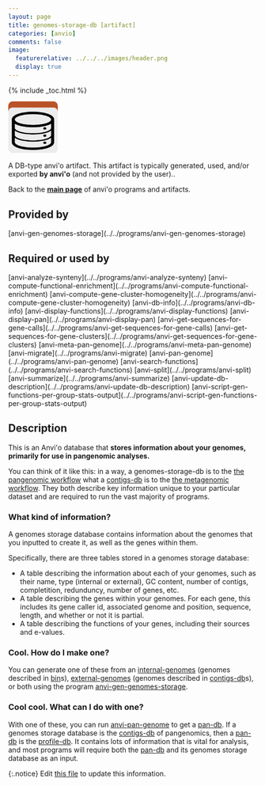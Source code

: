 ```yaml
---
layout: page
title: genomes-storage-db [artifact]
categories: [anvio]
comments: false
image:
  featurerelative: ../../../images/header.png
  display: true
---
```



{% include _toc.html %}


<img src="../../images/icons/DB.png" alt="DB" style="width:100px; border:none" />

A DB-type anvi'o artifact. This artifact is typically generated, used, and/or exported **by anvi'o** (and not provided by the user)..

Back to the **[main page](../../)** of anvi'o programs and artifacts.

## Provided by


<p style="text-align: left" markdown="1"><span class="artifact-p">[anvi-gen-genomes-storage](../../programs/anvi-gen-genomes-storage)</span></p>


## Required or used by


<p style="text-align: left" markdown="1"><span class="artifact-r">[anvi-analyze-synteny](../../programs/anvi-analyze-synteny)</span> <span class="artifact-r">[anvi-compute-functional-enrichment](../../programs/anvi-compute-functional-enrichment)</span> <span class="artifact-r">[anvi-compute-gene-cluster-homogeneity](../../programs/anvi-compute-gene-cluster-homogeneity)</span> <span class="artifact-r">[anvi-db-info](../../programs/anvi-db-info)</span> <span class="artifact-r">[anvi-display-functions](../../programs/anvi-display-functions)</span> <span class="artifact-r">[anvi-display-pan](../../programs/anvi-display-pan)</span> <span class="artifact-r">[anvi-get-sequences-for-gene-calls](../../programs/anvi-get-sequences-for-gene-calls)</span> <span class="artifact-r">[anvi-get-sequences-for-gene-clusters](../../programs/anvi-get-sequences-for-gene-clusters)</span> <span class="artifact-r">[anvi-meta-pan-genome](../../programs/anvi-meta-pan-genome)</span> <span class="artifact-r">[anvi-migrate](../../programs/anvi-migrate)</span> <span class="artifact-r">[anvi-pan-genome](../../programs/anvi-pan-genome)</span> <span class="artifact-r">[anvi-search-functions](../../programs/anvi-search-functions)</span> <span class="artifact-r">[anvi-split](../../programs/anvi-split)</span> <span class="artifact-r">[anvi-summarize](../../programs/anvi-summarize)</span> <span class="artifact-r">[anvi-update-db-description](../../programs/anvi-update-db-description)</span> <span class="artifact-r">[anvi-script-gen-functions-per-group-stats-output](../../programs/anvi-script-gen-functions-per-group-stats-output)</span></p>


## Description

This is an Anvi'o database that **stores information about your genomes, primarily for use in pangenomic analyses.**

You can think of it like this: in a way, a genomes-storage-db is to the [the pangenomic workflow](http://merenlab.org/2016/11/08/pangenomics-v2/#generating-an-anvio-genomes-storage) what a <span class="artifact-n">[contigs-db](/software/anvio/help/main/artifacts/contigs-db)</span> is to the [the metagenomic workflow](http://merenlab.org/2016/06/22/anvio-tutorial-v2/). They both describe key information unique to your particular dataset and are required to run the vast majority of programs. 

### What kind of information? 

A genomes storage database contains information about the genomes that you inputted to create it, as well as the genes within them. 

Specifically, there are three tables stored in a genomes storage database: 

* A table describing the information about each of your genomes, such as their name, type (internal or external), GC content, number of contigs, completition, redunduncy, number of genes, etc. 
* A table describing the genes within your genomes. For each gene, this includes its gene caller id, associated genome and position, sequence, length, and whether or not it is partial. 
* A table describing the functions of your genes, including their sources and e-values. 

### Cool. How do I make one? 

You can generate one of these from an <span class="artifact-n">[internal-genomes](/software/anvio/help/main/artifacts/internal-genomes)</span> (genomes described in <span class="artifact-n">[bin](/software/anvio/help/main/artifacts/bin)</span>s), <span class="artifact-n">[external-genomes](/software/anvio/help/main/artifacts/external-genomes)</span> (genomes described in <span class="artifact-n">[contigs-db](/software/anvio/help/main/artifacts/contigs-db)</span>s), or both using the program <span class="artifact-n">[anvi-gen-genomes-storage](/software/anvio/help/main/programs/anvi-gen-genomes-storage)</span>. 

### Cool cool. What can I do with one? 

With one of these, you can run <span class="artifact-n">[anvi-pan-genome](/software/anvio/help/main/programs/anvi-pan-genome)</span> to get a <span class="artifact-n">[pan-db](/software/anvio/help/main/artifacts/pan-db)</span>. If a genomes storage database is the <span class="artifact-n">[contigs-db](/software/anvio/help/main/artifacts/contigs-db)</span> of pangenomics, then a <span class="artifact-n">[pan-db](/software/anvio/help/main/artifacts/pan-db)</span> is the <span class="artifact-n">[profile-db](/software/anvio/help/main/artifacts/profile-db)</span>. It contains lots of information that is vital for analysis, and most programs will require both the <span class="artifact-n">[pan-db](/software/anvio/help/main/artifacts/pan-db)</span> and its genomes storage database as an input. 


{:.notice}
Edit [this file](https://github.com/merenlab/anvio/tree/master/anvio/docs/artifacts/genomes-storage-db.md) to update this information.

